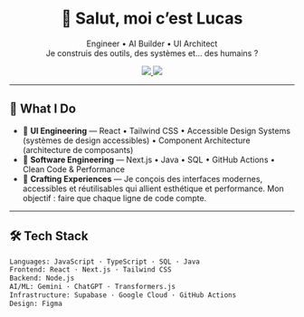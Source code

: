 <div align="center">

# 👋 Salut, moi c’est Lucas
Engineer • AI Builder • UI Architect  
Je construis des outils, des systèmes et… des humains ?
<p align="center">
  <a href="https://lucasmillart.vercel.app" target="_blank">
    <img src="https://img.shields.io/badge/Portfolio-Lucas%20Millart-orange?style=for-the-badge&logo=vercel" />
  </a>
  <a href="https://www.linkedin.com/in/lucas-millart" target="_blank">
    <img src="https://img.shields.io/badge/LinkedIn-Connect-blue?style=for-the-badge&logo=linkedin" />
  </a>
</p>
</div>  

---

## 🧠 What I Do
- 🎨 **UI Engineering** — React • Tailwind CSS • Accessible Design Systems (systèmes de design accessibles) • Component Architecture (architecture de composants)  
- 🧱 **Software Engineering** — Next.js • Java • SQL • GitHub Actions • Clean Code & Performance  
- 🚀 **Crafting Experiences** — Je conçois des interfaces modernes, accessibles et réutilisables qui allient esthétique et performance. Mon objectif : faire que chaque ligne de code compte.

---

## 🛠️ Tech Stack

```txt
Languages: JavaScript · TypeScript · SQL · Java  
Frontend: React · Next.js · Tailwind CSS  
Backend: Node.js  
AI/ML: Gemini · ChatGPT · Transformers.js  
Infrastructure: Supabase · Google Cloud · GitHub Actions  
Design: Figma
```






